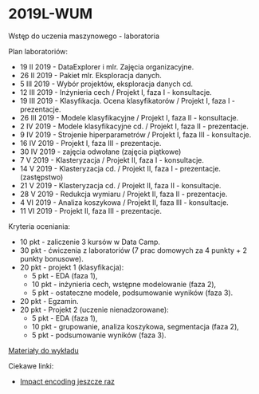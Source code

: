 # 2019L-WUM
Wstęp do uczenia maszynowego - laboratoria

Plan laboratoriów:

- 19 II 2019 - DataExplorer i mlr. Zajęcia organizacyjne.
- 26 II 2019 - Pakiet mlr. Eksploracja danych.
- 5 III 2019 - Wybór projektów, eksploracja danych cd.
- 12 III 2019 - Inżynieria cech / Projekt I, faza  I - konsultacje.
- 19 III 2019 - Klasyfikacja. Ocena klasyfikatorów / Projekt I, faza I - prezentacje.
- 26 III 2019 - Modele klasyfikacyjne / Projekt I, faza II - konsultacje.
- 2 IV 2019 - Modele klasyfikacyjne cd. / Projekt I, faza II - prezentacje.
- 9 IV 2019 - Strojenie hiperparametrów / Projekt I, faza III - konsultacje.
- 16 IV 2019 - Projekt I, faza III - prezentacje.
- 30 IV 2019 - zajęcia odwołane (zajęcia piątkowe)
- 7 V 2019 - Klasteryzacja / Projekt II, faza I - konsultacje.
- 14 V 2019 - Klasteryzacja cd. / Projekt II, faza I - prezentacje. (zastępstwo)
- 21 V 2019 - Klasteryzacja cd. / Projekt II, faza II - konsultacje.
- 28 V 2019 - Redukcja wymiaru / Projekt II, faza II - prezentacje.
- 4 VI 2019 - Analiza koszykowa / Projekt II, faza III - konsultacje.
- 11 VI 2019 - Projekt II, faza III - prezentacje.

Kryteria oceniania: 

- 10 pkt - zaliczenie 3 kursów w Data Camp.
- 30 pkt - ćwiczenia z laboratoriów (7 prac domowych za 4 punkty + 2 punkty bonusowe).
- 20 pkt - projekt 1 (klasyfikacja):
  - 5 pkt - EDA (faza 1),
  - 10 pkt - inżynieria cech, wstępne modelowanie (faza 2),
  - 5 pkt - ostateczne modele, podsumowanie wyników (faza 3).
- 20 pkt - Egzamin.
- 20 pkt - Projekt 2 (uczenie nienadzorowane):
  - 5 pkt - EDA (faza 1),
  - 10 pkt - grupowanie, analiza koszykowa, segmentacja (faza 2),
  - 5 pkt - podsumowanie wyników (faza 3).


[Materiały do wykładu](https://github.com/awroble/DataMining/tree/master/MINI_2016)

Ciekawe linki:

  - [Impact encoding jeszcze raz](https://github.com/Dpananos/Categorical-Features)
